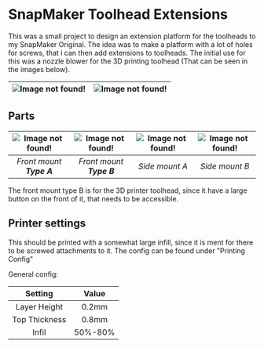 # SnapMaker Toolhead Extensions

This was a small project to design an extension platform for the toolheads to my SnapMaker Original. The idea was to make a platform with a lot of holes for screws, that i can then add extensions to toolheads. The initial use for this was a nozzle blower for the 3D printing toolhead (That can be seen in the images below).

| ![Image not found!](https://dub01pap001files.storage.live.com/y4mSGlbouYf9s46RKwIwZBHEECKLrFfaKoX6YM8cmh-50B1l1Bfky8A26pW_iF_OPWPJ12rii_MgztklnRfLEiV1cBgFvUL2378uCc821L-oCxhzJnwZwlyFng_tph5EAaUjFJt-s5LDMmodB6dJL6w7FAoU5ch4-LlDZawPIl0066bCtvYzNtCc7LLN5co2_id?width=1509&height=1257&cropmode=none) | ![Image not found!](https://dub01pap001files.storage.live.com/y4mMu5X1iOU_5Q0dPq6ikOIeyI_f2KGpiMpbrm6GLJsuC13eB_Xiyp2VlOQXUR93H5jPMD04jbmqIntrxs1pklz5lqOXXrPONXfpIvuHnOgjF6IE2DQN5Zov2xEhmJ7Sr_6llUA8Y_UqcgiROJ8YQy4gqUzE7aYZcezfk9LquD3dgO2SdmtGFIMlyRI7_MSQzvR?width=1257&height=1265&cropmode=none) |
|:---:|:---:|

## Parts

| ![Image not found!](https://dub01pap001files.storage.live.com/y4mGTdqCVg_pUa-Pfzp62hwVns_XD9rBD6MLqEiLrXXUuTcGW4aD4_cYByvPSEKvvOo0c2fZdSsTkxx2_wegsCah91qbeVvTlKRzFyHnnECUXHM7KGH8-gF5a4CqPPv0ZTCF1rSaRGTPc23yuOGSCi-3DZOmdrJ53x8lp_a8KRJnw6kSlDvcQWR8IyF9QzOM6Lp?width=585&height=534&cropmode=none) | ![Image not found!](https://dub01pap001files.storage.live.com/y4muSA_CTFXCqORM-wUbtpil4N5UByJ-RVS-xRgu0rdQQkVis467xIT5JjGwWfZEsdlr2JyhB4ToWQjc1cceGeCswiWewPOAjdzvxGORWU_a-gXSVGBXLK0Bz8D4gu0yfWPITDXhyocpxZkhdc0boQXiJd0cQJLL0nP9-6sgLMq5RGJXS5_GJRlOZsnFMHb6iGd?width=571&height=583&cropmode=none) | ![Image not found!](https://dub01pap001files.storage.live.com/y4miG71HeA5HjAZ7ZejuEFlSTQwfVBO9m_ffqvggrxRyy9ZeKN0KFLT8_rctR5xOU9eCIod-QSo-qc2NMNRI0Gb7jQUCUL9NQFHGNTA1apDd7Fh1LNRaiWw8DyZMxTJBlFzrkQsOiJqQ4c0-FVjccxFld7lSrB428IhOKZxOl6gTFR4hlwCMWepHOmwhd5nOCWj?width=411&height=620&cropmode=none) | ![Image not found!](https://dub01pap001files.storage.live.com/y4muCf4A33e6Xd2QeAT_aRci7CqfB8XvdqgiZsRfXSnC0jzGzQZwmqi5WIJDHT9SK7eIISASFnHoB70cd3kT0NtlTjKJAEkEQ7hTF0RyvS4PCj89TXY657o9bgzes4IKgAR1BhUrJy7VZuOqPpuLbie2jj3KrsLhRe7VCbMkrpQEqkLBjbDk6L2gcdDngugSaFg?width=378&height=615&cropmode=none) |
|:---:|:---:|:---:|:---:|
| *Front mount* <br> ***Type A*** | *Front mount* <br> ***Type B*** | *Side mount A* | *Side mount B* |

The front mount type B is for the 3D printer toolhead, since it have a large button on the front of it, that needs to be accessible.

## Printer settings

This should be printed with a somewhat large infill, since it is ment for there to be screwed attachments to it.
The config can be found under "Printing Config"

General config:

|Setting|Value|
|:---:|:---:|
| Layer Height |0.2mm |
| Top Thickness |0.8mm |
| Infil |50%-80% |
